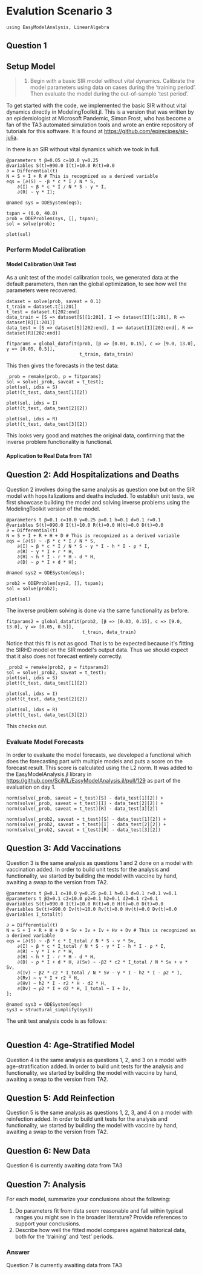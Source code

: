 # Evalution Scenario 3

```@example evalscenario3
using EasyModelAnalysis, LinearAlgebra
```

## Question 1

## Setup Model

>  1. Begin with a basic SIR model without vital dynamics. Calibrate the model parameters using data on cases during the ‘training period’. Then evaluate the model during the out-of-sample ‘test period’.

To get started with the code, we implemented the basic SIR without vital dynamics directly in ModelingToolkit.jl. This is a version
that was written by an epidemiologist at Microsoft Pandemic, Simon Frost, who has become a fan of the TA3 automated simulation tools
and wrote an entire repository of tutorials for this software. It is found at https://github.com/epirecipes/sir-julia.

In there is an SIR without vital dynamics which we took in full.

```@example evalscenario3
@parameters t β=0.05 c=10.0 γ=0.25
@variables S(t)=990.0 I(t)=10.0 R(t)=0.0
∂ = Differential(t)
N = S + I + R # This is recognized as a derived variable
eqs = [∂(S) ~ -β * c * I / N * S,
    ∂(I) ~ β * c * I / N * S - γ * I,
    ∂(R) ~ γ * I];

@named sys = ODESystem(eqs);
```

```@example evalscenario3
tspan = (0.0, 40.0)
prob = ODEProblem(sys, [], tspan);
sol = solve(prob);
```

```@example evalscenario3
plot(sol)
```

### Perform Model Calibration

#### Model Calibration Unit Test

As a unit test of the model calibration tools, we generated data at the default parameters, then ran the global optimization,
to see how well the parameters were recovered.

```@example evalscenario3
dataset = solve(prob, saveat = 0.1)
t_train = dataset.t[1:201]
t_test = dataset.t[202:end]
data_train = [S => dataset[S][1:201], I => dataset[I][1:201], R => dataset[R][1:201]]
data_test = [S => dataset[S][202:end], I => dataset[I][202:end], R => dataset[R][202:end]]
```

```@example evalscenario3
fitparams = global_datafit(prob, [β => [0.03, 0.15], c => [9.0, 13.0], γ => [0.05, 0.5]],
                           t_train, data_train)
```

This then gives the forecasts in the test data:

```@example evalscenario3
_prob = remake(prob, p = fitparams)
sol = solve(_prob, saveat = t_test);
plot(sol, idxs = S)
plot!(t_test, data_test[1][2])
```

```@example evalscenario3
plot(sol, idxs = I)
plot!(t_test, data_test[2][2])
```

```@example evalscenario3
plot(sol, idxs = R)
plot!(t_test, data_test[3][2])
```

This looks very good and matches the original data, confirming that the inverse problem functionality is functional.

#### Application to Real Data from TA1

## Question 2: Add Hospitalizations and Deaths

Question 2 involves doing the same analysis as question one but on the SIR model with hopsitalizations and deaths included.
To establish unit tests, we first showcase building the model and solving inverse problems using the ModelingToolkit version
of the model.

```@example evalscenario3
@parameters t β=0.1 c=10.0 γ=0.25 ρ=0.1 h=0.1 d=0.1 r=0.1
@variables S(t)=990.0 I(t)=10.0 R(t)=0.0 H(t)=0.0 D(t)=0.0
∂ = Differential(t)
N = S + I + R + H + D # This is recognized as a derived variable
eqs = [∂(S) ~ -β * c * I / N * S,
    ∂(I) ~ β * c * I / N * S - γ * I - h * I - ρ * I,
    ∂(R) ~ γ * I + r * H,
    ∂(H) ~ h * I - r * H - d * H,
    ∂(D) ~ ρ * I + d * H];

@named sys2 = ODESystem(eqs);
```

```@example evalscenario3
prob2 = ODEProblem(sys2, [], tspan);
sol = solve(prob2);
```

```@example evalscenario3
plot(sol)
```

The inverse problem solving is done via the same functionality as before.

```@example evalscenario3
fitparams2 = global_datafit(prob2, [β => [0.03, 0.15], c => [9.0, 13.0], γ => [0.05, 0.5]],
                            t_train, data_train)
```

Notice that this fit is not as good. That is to be expected because it's fitting the SIRHD model on the
SIR model's output data. Thus we should expect that it also does not forecast entirely correctly.

```@example evalscenario3
_prob2 = remake(prob2, p = fitparams2)
sol = solve(_prob2, saveat = t_test);
plot(sol, idxs = S)
plot!(t_test, data_test[1][2])
```

```@example evalscenario3
plot(sol, idxs = I)
plot!(t_test, data_test[2][2])
```

```@example evalscenario3
plot(sol, idxs = R)
plot!(t_test, data_test[3][2])
```

This checks out.

### Evaluate Model Forecasts

In order to evaluate the model forecasts, we developed a functional which does the forecasting part with multiple models
and puts a score on the forecast result. This score is calculated using the L2 norm. It was added to the EasyModelAnalysis.jl
library in https://github.com/SciML/EasyModelAnalysis.jl/pull/129 as part of the evaluation on day 1.

```@example evalscenario3
norm(solve(_prob, saveat = t_test)[S] - data_test[1][2]) +
norm(solve(_prob, saveat = t_test)[I] - data_test[2][2]) +
norm(solve(_prob, saveat = t_test)[R] - data_test[3][2])
```

```@example evalscenario3
norm(solve(_prob2, saveat = t_test)[S] - data_test[1][2]) +
norm(solve(_prob2, saveat = t_test)[I] - data_test[2][2]) +
norm(solve(_prob2, saveat = t_test)[R] - data_test[3][2])
```

## Question 3: Add Vaccinations

Question 3 is the same analysis as questions 1 and 2 done on a model with vaccination added. In order to build unit tests for
the analysis and functionality, we started by building the model with vaccine by hand, awaiting a swap to the version from
TA2.

```@example evalscenario3
@parameters t β=0.1 c=10.0 γ=0.25 ρ=0.1 h=0.1 d=0.1 r=0.1 v=0.1
@parameters t β2=0.1 c2=10.0 ρ2=0.1 h2=0.1 d2=0.1 r2=0.1
@variables S(t)=990.0 I(t)=10.0 R(t)=0.0 H(t)=0.0 D(t)=0.0
@variables Sv(t)=990.0 Iv(t)=10.0 Rv(t)=0.0 Hv(t)=0.0 Dv(t)=0.0
@variables I_total(t)

∂ = Differential(t)
N = S + I + R + H + D + Sv + Iv + Iv + Hv + Dv # This is recognized as a derived variable
eqs = [∂(S) ~ -β * c * I_total / N * S - v * Sv,
    ∂(I) ~ β * c * I_total / N * S - γ * I - h * I - ρ * I,
    ∂(R) ~ γ * I + r * H,
    ∂(H) ~ h * I - r * H - d * H,
    ∂(D) ~ ρ * I + d * H, ∂(Sv) ~ -β2 * c2 * I_total / N * Sv + v * Sv,
    ∂(Iv) ~ β2 * c2 * I_total / N * Sv - γ * I - h2 * I - ρ2 * I,
    ∂(Rv) ~ γ * I + r2 * H,
    ∂(Hv) ~ h2 * I - r2 * H - d2 * H,
    ∂(Dv) ~ ρ2 * I + d2 * H, I_total ~ I + Iv,
];

@named sys3 = ODESystem(eqs)
sys3 = structural_simplify(sys3)
```

The unit test analysis code is as follows:

```@example evalscenario3

```

## Question 4: Age-Stratified Model

Question 4 is the same analysis as questions 1, 2, and 3 on a model with age-stratification added. In order to build unit tests for
the analysis and functionality, we started by building the model with vaccine by hand, awaiting a swap to the version from
TA2.

## Question 5: Add Reinfection

Question 5 is the same analysis as questions 1, 2, 3, and 4 on a model with reinfection added. In order to build unit tests for
the analysis and functionality, we started by building the model with vaccine by hand, awaiting a swap to the version from
TA2.

## Question 6: New Data

Question 6 is currently awaiting data from TA3

## Question 7: Analysis

For each model, summarize your conclusions about the following:

 1. Do parameters fit from data seem reasonable and fall within typical ranges you might see in the broader literature? Provide references to support your conclusions.
 2. Describe how well the fitted model compares against historical data, both for the ‘training’ and ‘test’ periods.

### Answer

Question 7 is currently awaiting data from TA3